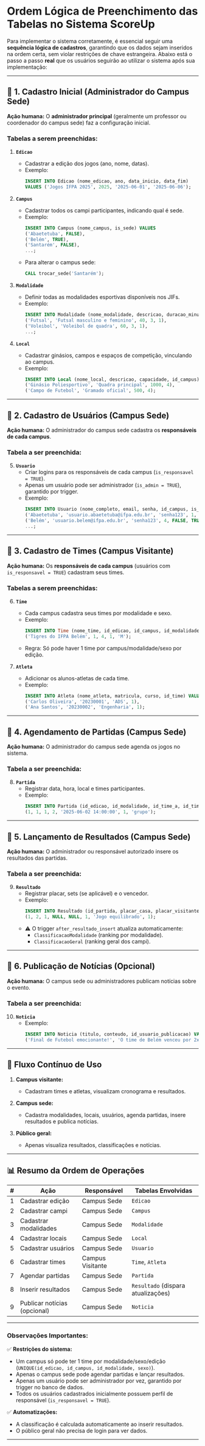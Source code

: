 # **Ordem Lógica de Preenchimento das Tabelas no Sistema ScoreUp**

Para implementar o sistema corretamente, é essencial seguir uma **sequência lógica de cadastros**, garantindo que os dados sejam inseridos na ordem certa, sem violar restrições de chave estrangeira. Abaixo está o passo a passo **real** que os usuários seguirão ao utilizar o sistema após sua implementação:

---

## 📌 **1. Cadastro Inicial (Administrador do Campus Sede)**

**Ação humana:** O **administrador principal** (geralmente um professor ou coordenador do campus sede) faz a configuração inicial.

### **Tabelas a serem preenchidas:**

1. **`Edicao`**  
   - Cadastrar a edição dos jogos (ano, nome, datas).
   - Exemplo:
     ```sql
     INSERT INTO Edicao (nome_edicao, ano, data_inicio, data_fim)
     VALUES ('Jogos IFPA 2025', 2025, '2025-06-01', '2025-06-06');
     ```

2. **`Campus`**  
   - Cadastrar todos os campi participantes, indicando qual é sede.
   - Exemplo:
     ```sql
     INSERT INTO Campus (nome_campus, is_sede) VALUES
     ('Abaetetuba', FALSE),
     ('Belém', TRUE),
     ('Santarém', FALSE),
     ...;
     ```
   - Para alterar o campus sede:
     ```sql
     CALL trocar_sede('Santarém');
     ```

3. **`Modalidade`**  
   - Definir todas as modalidades esportivas disponíveis nos JIFs.
   - Exemplo:
     ```sql
     INSERT INTO Modalidade (nome_modalidade, descricao, duracao_minutos, pontos_vitoria, pontos_empate) VALUES
     ('Futsal', 'Futsal masculino e feminino', 40, 3, 1),
     ('Voleibol', 'Voleibol de quadra', 60, 3, 1),
     ...;
     ```

4. **`Local`**  
   - Cadastrar ginásios, campos e espaços de competição, vinculando ao campus.
   - Exemplo:
     ```sql
     INSERT INTO Local (nome_local, descricao, capacidade, id_campus) VALUES
     ('Ginásio Poliesportivo', 'Quadra principal', 1000, 4),
     ('Campo de Futebol', 'Gramado oficial', 500, 4);
     ```

---

## 📌 **2. Cadastro de Usuários (Campus Sede)**

**Ação humana:** O administrador do campus sede cadastra os **responsáveis de cada campus**.

### **Tabela a ser preenchida:**

5. **`Usuario`**  
   - Criar logins para os responsáveis de cada campus (`is_responsavel = TRUE`).  
   - Apenas um usuário pode ser administrador (`is_admin = TRUE`), garantido por trigger.
   - Exemplo:
     ```sql
     INSERT INTO Usuario (nome_completo, email, senha, id_campus, is_admin, is_responsavel) VALUES
     ('Abaetetuba', 'usuario.abaetetuba@ifpa.edu.br', 'senha123', 1, FALSE, TRUE),
     ('Belém', 'usuario.belem@ifpa.edu.br', 'senha123', 4, FALSE, TRUE),
     ...;
     ```

---

## 📌 **3. Cadastro de Times (Campus Visitante)**

**Ação humana:** Os **responsáveis de cada campus** (usuários com `is_responsavel = TRUE`) cadastram seus times.

### **Tabelas a serem preenchidas:**

6. **`Time`**  
   - Cada campus cadastra seus times por modalidade e sexo.
   - Exemplo:
     ```sql
     INSERT INTO Time (nome_time, id_edicao, id_campus, id_modalidade, sexo) VALUES
     ('Tigres do IFPA Belém', 1, 4, 1, 'M');
     ```
   - Regra: Só pode haver 1 time por campus/modalidade/sexo por edição.

7. **`Atleta`**  
   - Adicionar os alunos-atletas de cada time.
   - Exemplo:
     ```sql
     INSERT INTO Atleta (nome_atleta, matricula, curso, id_time) VALUES
     ('Carlos Oliveira', '20230001', 'ADS', 1),
     ('Ana Santos', '20230002', 'Engenharia', 1);
     ```

---

## 📌 **4. Agendamento de Partidas (Campus Sede)**

**Ação humana:** O administrador do campus sede agenda os jogos no sistema.

### **Tabela a ser preenchida:**

8. **`Partida`**  
   - Registrar data, hora, local e times participantes.
   - Exemplo:
     ```sql
     INSERT INTO Partida (id_edicao, id_modalidade, id_time_a, id_time_b, data_hora, id_local, fase) VALUES
     (1, 1, 1, 2, '2025-06-02 14:00:00', 1, 'grupo');
     ```

---

## 📌 **5. Lançamento de Resultados (Campus Sede)**

**Ação humana:** O administrador ou responsável autorizado insere os resultados das partidas.

### **Tabela a ser preenchida:**

9. **`Resultado`**  
   - Registrar placar, sets (se aplicável) e o vencedor.
   - Exemplo:
     ```sql
     INSERT INTO Resultado (id_partida, placar_casa, placar_visitante, sets_casa, sets_visitante, vencedor, observacoes, id_usuario_registro) VALUES
     (1, 2, 1, NULL, NULL, 1, 'Jogo equilibrado', 1);
     ```
   - ⚠️ O trigger `after_resultado_insert` atualiza automaticamente:
     - `ClassificacaoModalidade` (ranking por modalidade).
     - `ClassificacaoGeral` (ranking geral dos campi).

---

## 📌 **6. Publicação de Notícias (Opcional)**

**Ação humana:** O campus sede ou administradores publicam notícias sobre o evento.

### **Tabela a ser preenchida:**

10. **`Noticia`**  
    - Exemplo:
      ```sql
      INSERT INTO Noticia (titulo, conteudo, id_usuario_publicacao) VALUES
      ('Final de Futebol emocionante!', 'O time de Belém venceu por 2x1...', 1);
      ```

---

## 🔄 **Fluxo Contínuo de Uso**

1. **Campus visitante:**  
   - Cadastram times e atletas, visualizam cronograma e resultados.

2. **Campus sede:**  
   - Cadastra modalidades, locais, usuários, agenda partidas, insere resultados e publica notícias.

3. **Público geral:**  
   - Apenas visualiza resultados, classificações e notícias.

---

## 📊 **Resumo da Ordem de Operações**

| #  | Ação                           | Responsável          | Tabelas Envolvidas                  |
|----|--------------------------------|----------------------|-------------------------------------|
| 1  | Cadastrar edição               | Campus Sede          | `Edicao`                            |
| 2  | Cadastrar campi                | Campus Sede          | `Campus`                            |
| 3  | Cadastrar modalidades          | Campus Sede          | `Modalidade`                        |
| 4  | Cadastrar locais               | Campus Sede          | `Local`                             |
| 5  | Cadastrar usuários             | Campus Sede          | `Usuario`                           |
| 6  | Cadastrar times                | Campus Visitante     | `Time`, `Atleta`                    |
| 7  | Agendar partidas               | Campus Sede          | `Partida`                           |
| 8  | Inserir resultados             | Campus Sede          | `Resultado` (dispara atualizações)  |
| 9  | Publicar notícias (opcional)   | Campus Sede          | `Noticia`                           |

---

### **Observações Importantes:**

✅ **Restrições do sistema:**  
- Um campus só pode ter 1 time por modalidade/sexo/edição (`UNIQUE(id_edicao, id_campus, id_modalidade, sexo)`).
- Apenas o campus sede pode agendar partidas e lançar resultados.
- Apenas um usuário pode ser administrador por vez, garantido por trigger no banco de dados.
- Todos os usuários cadastrados inicialmente possuem perfil de responsável (`is_responsavel = TRUE`).

✅ **Automatizações:**  
- A classificação é calculada automaticamente ao inserir resultados.
- O público geral não precisa de login para ver dados.

---
